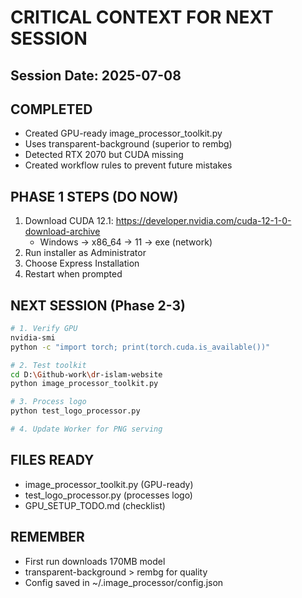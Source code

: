 # CRITICAL CONTEXT FOR NEXT SESSION

## Session Date: 2025-07-08

## COMPLETED
- Created GPU-ready image_processor_toolkit.py
- Uses transparent-background (superior to rembg) 
- Detected RTX 2070 but CUDA missing
- Created workflow rules to prevent future mistakes

## PHASE 1 STEPS (DO NOW)
1. Download CUDA 12.1: https://developer.nvidia.com/cuda-12-1-0-download-archive
   - Windows → x86_64 → 11 → exe (network)
2. Run installer as Administrator
3. Choose Express Installation
4. Restart when prompted

## NEXT SESSION (Phase 2-3)
```bash
# 1. Verify GPU
nvidia-smi
python -c "import torch; print(torch.cuda.is_available())"

# 2. Test toolkit
cd D:\Github-work\dr-islam-website
python image_processor_toolkit.py

# 3. Process logo
python test_logo_processor.py

# 4. Update Worker for PNG serving
```

## FILES READY
- image_processor_toolkit.py (GPU-ready)
- test_logo_processor.py (processes logo)
- GPU_SETUP_TODO.md (checklist)

## REMEMBER
- First run downloads 170MB model
- transparent-background > rembg for quality
- Config saved in ~/.image_processor/config.json
